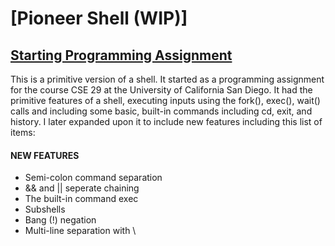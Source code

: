 # [Pioneer Shell (WIP)]
## [Starting Programming Assignment](https://cse29.site/pa4)

<p>This is a primitive version of a shell. It started as a programming assignment for the course CSE 29 at the University of California San Diego. It had the primitive features of a shell, executing inputs using the fork(), exec(), wait() calls and including some basic, built-in commands including cd, exit, and history. I later expanded upon it to include new features including this list of items:</p>
<h4>NEW FEATURES</h4>
<ul>
<li>Semi-colon command separation</li>
<li>&& and || seperate chaining</li>
<li>The built-in command exec</li>
<li>Subshells</li>
<li>Bang (!) negation</li>
<li>Multi-line separation with \</li>
